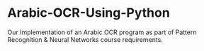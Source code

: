 # Arabic-OCR-Using-Python
Our Implementation of an Arabic OCR program as part of Pattern Recognition &amp; Neural Networks course requirements. 
